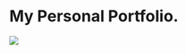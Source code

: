 
<!DOCTYPE html>

<link rel="stylesheet" type="text/css" href="style.css">
<body>
  <h1> My Personal Portfolio.</h1>
  <img src="https://zeerk.com/jobs/writing-translation/i-will-give-a-honest-review-about-your-book/.jpg"/>
  
  <p I am Lim Sharn-Cee and I am a secondary 1 student at Dunman High School.</p>
 </body>
  </html>
